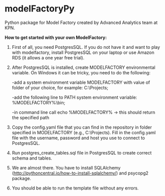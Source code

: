 # modelFactoryPy
Python package for Model Factory created by Advanced Analytics team at KPN.

**How to get started with your own ModelFactory:**

1) First of all, you need PostgresSQL. If you do not have it and want to play with modelfactory, install PostgresSQL on your laptop or use Amazon RDS (it allows a one year free trial).

2) After PostgresSQL is installed, create MODELFACTORY environmental variable. On Windows it can be tricky, you need to do the following:
   
      -add a system environment variable MODELFACTORY with value of folder of your choice, for example: C:\Projects;
      
      -add the following line to PATH system environment variable: %MODELFACTORY%\bin;
      
      -in command line call echo %MODELFACTORY% -> this should return the specified path
      
2) Copy the config.yaml file that you can find in the repository in folder specified in MODELFACTORY (e.g., C:\Projects). Fill in the config.yaml file with the username, password and host you use to connect to PostgresSQL.

3) Run postgres_create_tables.sql file in PostgresSQL to create correct schema and tables.

4) We are almost there. You have to install SQLAlchemy (http://pythoncentral.io/how-to-install-sqlalchemy/) and psycopg2 package.

5) You should be able to run the template file without any errors.
